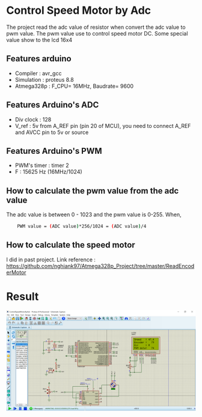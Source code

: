 # Control Speed Motor by Adc

The project read the adc value of resistor when convert the adc value to pwm value. The pwm value use to control speed motor DC. Some special value show to the lcd 16x4

## Features arduino

- Compiler      : avr_gcc
- Simulation    : proteus 8.8
- Atmega328p    : F_CPU= 16MHz, Baudrate= 9600

## Features Arduino's ADC

- Div clock     : 128                                   
- V_ref         : 5v from A_REF pin (pin 20 of MCU), you need to connect A_REF and AVCC pin to 5v or source

## Features Arduino's PWM

- PWM's timer : timer 2
- F     : 15625 Hz (16MHz/1024)                                   

## How to calculate the pwm value from the adc value

The adc value is between 0 - 1023 and the pwm value is 0-255.
When,

```sh
    PWM value = (ADC value)*256/1024 = (ADC value)/4
```
## How to calculate the speed motor

I did in past project. Link reference : https://github.com/nghiank97/Atmega328p_Project/tree/master/ReadEncoderMotor

# Result
![image info](./Image/ControlSpeedMotorByAdc.png)
